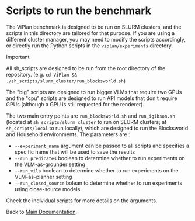 # Scripts to run the benchmark

The ViPlan benchmark is designed to be run on SLURM clusters, and the scripts in this directory are tailored for that purpose. If you are using a different cluster manager, you may need to modify the scripts accordingly, or directly run the Python scripts in the `viplan/experiments` directory.

> [!IMPORTANT]
> All sh_scripts are designed to be run from the root directory of the repository. (e.g. `cd ViPlan && ./sh_scripts/slurm_cluster/run_blocksworld.sh`)

The "big" scripts are designed to run bigger VLMs that require two GPUs and the "cpu" scripts are designed to run API models that don't require GPUs (although a GPU is still requested for the renderer).

The two main entry points are `run_blocksworld.sh` and `run_igibson.sh` (located at `sh_scripts/slurm_cluster` to run on SLURM clusters; at `sh_scripts/local` to run locally), which are designed to run the Blocksworld and Household environments. The parameters are :
- `--experiment_name` argument can be passed to all scripts and specifies a specific name that will be used to save the results
- `--run_predicates` boolean to determine whether to run experiments on the VLM-as-grounder setting
- `--run_vila` boolean to determine whether to run experiments on the VLM-as-planner setting
- `--run_closed_source` bolean to determine whether to run experiments using close-source models

Check the individual scripts for more details on the arguments.


Back to [Main Documentation](../README.md).
